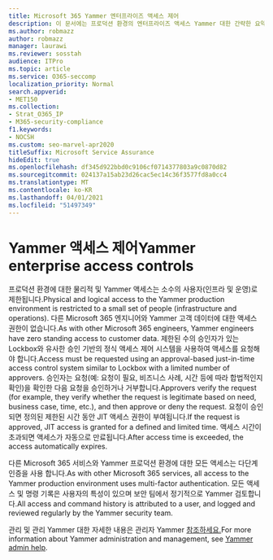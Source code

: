 ```yaml
---
title: Microsoft 365 Yammer 엔터프라이즈 액세스 제어
description: 이 문서에는 프로덕션 환경의 엔터프라이즈 액세스 Yammer 대한 간략한 요약이 포함되어 있습니다.
ms.author: robmazz
author: robmazz
manager: laurawi
ms.reviewer: sosstah
audience: ITPro
ms.topic: article
ms.service: O365-seccomp
localization_priority: Normal
search.appverid:
- MET150
ms.collection:
- Strat_O365_IP
- M365-security-compliance
f1.keywords:
- NOCSH
ms.custom: seo-marvel-apr2020
titleSuffix: Microsoft Service Assurance
hideEdit: true
ms.openlocfilehash: df345d922bbd0c9106cf0714377803a9c0870d82
ms.sourcegitcommit: 024137a15ab23d26cac5ec14c36f3577fd8a0cc4
ms.translationtype: MT
ms.contentlocale: ko-KR
ms.lasthandoff: 04/01/2021
ms.locfileid: "51497349"
---
```

# <a name="yammer-enterprise-access-controls"></a><span data-ttu-id="0a67d-103">Yammer 액세스 제어</span><span class="sxs-lookup"><span data-stu-id="0a67d-103">Yammer enterprise access controls</span></span> 

<span data-ttu-id="0a67d-104">프로덕션 환경에 대한 물리적 및 Yammer 액세스는 소수의 사용자(인프라 및 운영)로 제한됩니다.</span><span class="sxs-lookup"><span data-stu-id="0a67d-104">Physical and logical access to the Yammer production environment is restricted to a small set of people (infrastructure and operations).</span></span> <span data-ttu-id="0a67d-105">다른 Microsoft 365 엔지니어와 Yammer 고객 데이터에 대한 액세스 권한이 없습니다.</span><span class="sxs-lookup"><span data-stu-id="0a67d-105">As with other Microsoft 365 engineers, Yammer engineers have zero standing access to customer data.</span></span> <span data-ttu-id="0a67d-106">제한된 수의 승인자가 있는 Lockbox와 유사한 승인 기반의 정식 액세스 제어 시스템을 사용하여 액세스를 요청해야 합니다.</span><span class="sxs-lookup"><span data-stu-id="0a67d-106">Access must be requested using an approval-based just-in-time access control system similar to Lockbox with a limited number of approvers.</span></span> <span data-ttu-id="0a67d-107">승인자는 요청(예: 요청이 필요, 비즈니스 사례, 시간 등에 따라 합법적인지 확인)을 확인한 다음 요청을 승인하거나 거부합니다.</span><span class="sxs-lookup"><span data-stu-id="0a67d-107">Approvers verify the request (for example, they verify whether the request is legitimate based on need, business case, time, etc.), and then approve or deny the request.</span></span> <span data-ttu-id="0a67d-108">요청이 승인되면 정의된 제한된 시간 동안 JIT 액세스 권한이 부여됩니다.</span><span class="sxs-lookup"><span data-stu-id="0a67d-108">If the request is approved, JIT access is granted for a defined and limited time.</span></span> <span data-ttu-id="0a67d-109">액세스 시간이 초과되면 액세스가 자동으로 만료됩니다.</span><span class="sxs-lookup"><span data-stu-id="0a67d-109">After access time is exceeded, the access automatically expires.</span></span>

<span data-ttu-id="0a67d-110">다른 Microsoft 365 서비스와 Yammer 프로덕션 환경에 대한 모든 액세스는 다단계 인증을 사용 합니다.</span><span class="sxs-lookup"><span data-stu-id="0a67d-110">As with other Microsoft 365 services, all access to the Yammer production environment uses multi-factor authentication.</span></span> <span data-ttu-id="0a67d-111">모든 액세스 및 명령 기록은 사용자의 특성이 있으며 보안 팀에서 정기적으로 Yammer 검토합니다.</span><span class="sxs-lookup"><span data-stu-id="0a67d-111">All access and command history is attributed to a user, and logged and reviewed regularly by the Yammer security team.</span></span>

<span data-ttu-id="0a67d-112">관리 및 관리 Yammer 대한 자세한 내용은 관리자 Yammer [참조하세요.](/yammer/yammer-landing-page)</span><span class="sxs-lookup"><span data-stu-id="0a67d-112">For more information about Yammer administration and management, see [Yammer admin help](/yammer/yammer-landing-page).</span></span>